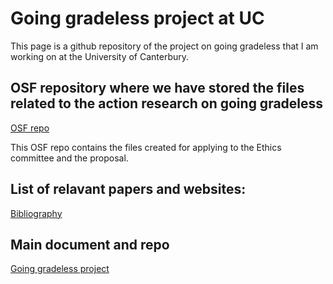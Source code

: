 # Going gradeless project at UC
This page is a github repository of the project on going gradeless that I am working on at the University of Canterbury.

## OSF repository where we have stored the files related to the action research on going gradeless

[OSF repo](https://osf.io/qae9v/)

This OSF repo contains the files created for applying to the Ethics committee and the proposal. 

## List of relavant papers and websites:

[Bibliography](literature.bib)

## Main document and repo

[Going gradeless project](https://curvenote.com/@arinbasu/action-research-on-ungrading-at-uc/blank)



